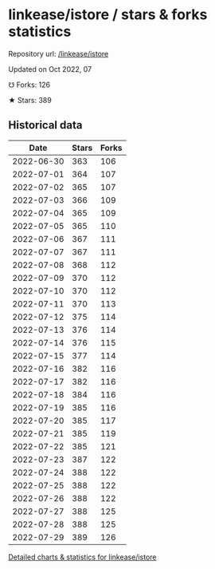 # linkease/istore / stars & forks statistics

Repository url: [/linkease/istore](https://github.com/linkease/istore)

Updated on Oct 2022, 07

☋ Forks: 126

★ Stars: 389

## Historical data
| Date | Stars | Forks |
|------|-------|-------|
| 2022-06-30 | 363 | 106 | 
| 2022-07-01 | 364 | 107 | 
| 2022-07-02 | 365 | 107 | 
| 2022-07-03 | 366 | 109 | 
| 2022-07-04 | 365 | 109 | 
| 2022-07-05 | 365 | 110 | 
| 2022-07-06 | 367 | 111 | 
| 2022-07-07 | 367 | 111 | 
| 2022-07-08 | 368 | 112 | 
| 2022-07-09 | 370 | 112 | 
| 2022-07-10 | 370 | 112 | 
| 2022-07-11 | 370 | 113 | 
| 2022-07-12 | 375 | 114 | 
| 2022-07-13 | 376 | 114 | 
| 2022-07-14 | 376 | 115 | 
| 2022-07-15 | 377 | 114 | 
| 2022-07-16 | 382 | 116 | 
| 2022-07-17 | 382 | 116 | 
| 2022-07-18 | 384 | 116 | 
| 2022-07-19 | 385 | 116 | 
| 2022-07-20 | 385 | 117 | 
| 2022-07-21 | 385 | 119 | 
| 2022-07-22 | 385 | 121 | 
| 2022-07-23 | 387 | 122 | 
| 2022-07-24 | 388 | 122 | 
| 2022-07-25 | 388 | 122 | 
| 2022-07-26 | 388 | 122 | 
| 2022-07-27 | 388 | 125 | 
| 2022-07-28 | 388 | 125 | 
| 2022-07-29 | 389 | 126 | 


[Detailed charts & statistics for linkease/istore](https://reviewgithub.com/rep/linkease/istore)
